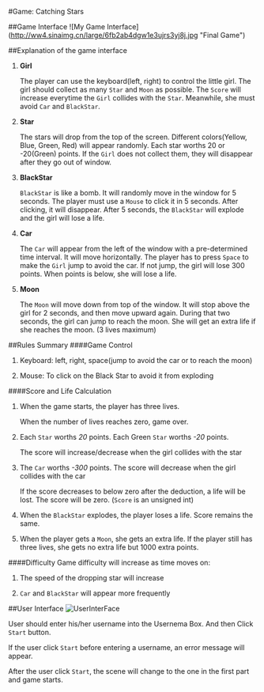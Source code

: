 #Game: Catching Stars

##Game Interface
![My Game Interface] (http://ww4.sinaimg.cn/large/6fb2ab4dgw1e3ujrs3yj8j.jpg "Final Game")

##Explanation of the game interface
1.  **Girl**

	The player can use the keyboard(left, right) to control the little girl.
	The girl should collect as many `Star` and `Moon` as possible. The `Score` will increase everytime the `Girl` collides with the `Star`.
	Meanwhile, she must avoid `Car` and `BlackStar`.

2.  **Star**

	The stars will drop from the top of the screen.
	Different colors(Yellow, Blue, Green, Red) will appear randomly.
	Each star worths 20 or -20(Green) points.
	If the `Girl` does not collect them, they will disappear after they go out of window.

3. **BlackStar**

	`BlackStar` is like a bomb.
	It will randomly move in the window for 5 seconds. 
	The player must use a `Mouse` to click it in 5 seconds. After clicking, it will disappear.
	After 5 seconds, the `BlackStar` will explode and the girl will lose a life.

4. **Car**

	The `Car` will appear from the left of the window with a pre-determined time interval.
	It will move horizontally. The player has to press `Space` to make the `Girl` jump to avoid the car.
	If not jump, the girl will lose 300 points.
	When points is below, she will lose a life.

5. **Moon**

	The `Moon` will move down from top of the window.
	It will stop above the girl for 2 seconds, and then move upward again.
	During that two seconds, the girl can jump to reach the moon.
	She will get an extra life if she reaches the moon. (3 lives maximum)

##Rules Summary
####Game Control
1. Keyboard: left, right, space(jump to avoid the car or to reach the moon)

2. Mouse: To click on the Black Star to avoid it from exploding

####Score and Life Calculation
1. When the game starts, the player has three lives.

   When the number of lives reaches zero, game over.

2. Each `Star` worths _20_ points. Each Green `Star` worths _-20_ points.

   The score will increase/decrease when the girl collides with the star

3. The `Car` worths _-300_ points. 
   The score will decrease when the girl collides with the car
   
   If the score decreases to below zero after the deduction, a life will be lost.
   The score will be zero. (`Score` is an unsigned int)

4. When the `BlackStar` explodes, the player loses a life.
   Score remains the same.

5. When the player gets a `Moon`, she gets an extra life.
   If the player still has three lives, she gets no extra life but 1000 extra points.

####Difficulty
Game difficulty will increase as time moves on:

1. The speed of the dropping star will increase

2. `Car` and `BlackStar` will appear more frequently

##User Interface
![UserInterFace](http://ww1.sinaimg.cn/bmiddle/6fb2ab4dgw1e3uludgkoxj.jpg "UserInterface")

User should enter his/her username into the Usernema Box. And then Click `Start` button.

If the user click `Start` before entering a username, an error message will appear.

After the user click `Start`, the scene will change to the one in the first part and game starts.
	
	
